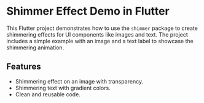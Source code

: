 # Shimmer Effect Demo in Flutter

This Flutter project demonstrates how to use the `shimmer` package to create shimmering effects for UI components like images and text. The project includes a simple example with an image and a text label to showcase the shimmering animation.

## Features
- Shimmering effect on an image with transparency.
- Shimmering text with gradient colors.
- Clean and reusable code.
